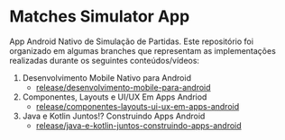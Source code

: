 # Matches Simulator App

App Android Nativo de Simulação de Partidas. Este repositório foi organizado em algumas branches que representam as implementações realizadas durante os seguintes conteúdos/vídeos:

1. Desenvolvimento Mobile Nativo para Android
   - [release/desenvolvimento-mobile-para-android](https://github.com/ViniciusHilario/matches-simulator-app/tree/release/desenvolvimento-mobile-nativo-para-android)
2. Componentes, Layouts e UI/UX Em Apps Andriod
   - [release/componentes-layouts-ui-ux-em-apps-android](https://github.com/ViniciusHilario/matches-simulator-app/tree/release/componentes-layouts-ui-ux-em-apps-android)
3. Java e Kotlin Juntos!? Construindo Apps Android
   - [release/java-e-kotlin-juntos-construindo-apps-android](https://github.com/ViniciusHilario/matches-simulator-app/tree/release/java-e-kotlin-juntos-construindo-apps-android)
